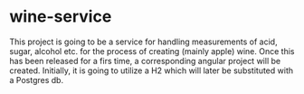 # wine-service
This project is going to be a service for handling measurements of acid, sugar, alcohol etc. for the process of creating (mainly apple) wine. Once this has been released for a firs time, a corresponding angular project will be created. Initially, it is going to utilize a H2 which will later be substituted with a Postgres db.
